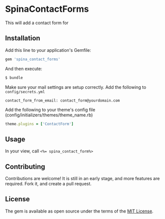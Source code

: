 # SpinaContactForms
This will add a contact form for

## Installation
Add this line to your application's Gemfile:

```ruby
gem 'spina_contact_forms'
```

And then execute:
```bash
$ bundle
```

Make sure your mail settings are setup correctly.
Add the following to `config/secrets.yml`
```
contact_form_from_email: contact_form@yourdomain.com
```

Add the following to your theme's config file (config/initializers/themes/theme_name.rb)
```ruby
theme.plugins = ['ContactForm']
```

## Usage
In your view, call `<%= spina_contact_form%>`

## Contributing
Contributions are welcome! It is still in an early stage, and more features are required. Fork it, and create a pull request.

## License
The gem is available as open source under the terms of the [MIT License](http://opensource.org/licenses/MIT).
